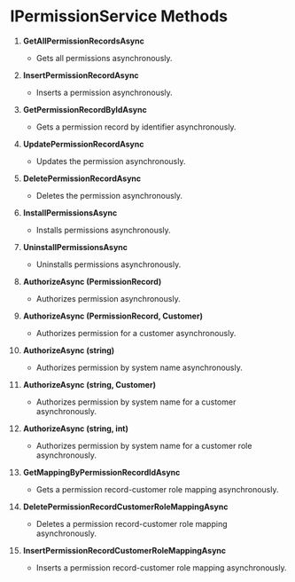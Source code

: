 # IPermissionService Methods

1. **GetAllPermissionRecordsAsync**
   - Gets all permissions asynchronously.

2. **InsertPermissionRecordAsync**
   - Inserts a permission asynchronously.

3. **GetPermissionRecordByIdAsync**
   - Gets a permission record by identifier asynchronously.

4. **UpdatePermissionRecordAsync**
   - Updates the permission asynchronously.

5. **DeletePermissionRecordAsync**
   - Deletes the permission asynchronously.

6. **InstallPermissionsAsync**
   - Installs permissions asynchronously.

7. **UninstallPermissionsAsync**
   - Uninstalls permissions asynchronously.

8. **AuthorizeAsync (PermissionRecord)**
   - Authorizes permission asynchronously.

9. **AuthorizeAsync (PermissionRecord, Customer)**
   - Authorizes permission for a customer asynchronously.

10. **AuthorizeAsync (string)**
    - Authorizes permission by system name asynchronously.

11. **AuthorizeAsync (string, Customer)**
    - Authorizes permission by system name for a customer asynchronously.

12. **AuthorizeAsync (string, int)**
    - Authorizes permission by system name for a customer role asynchronously.

13. **GetMappingByPermissionRecordIdAsync**
    - Gets a permission record-customer role mapping asynchronously.

14. **DeletePermissionRecordCustomerRoleMappingAsync**
    - Deletes a permission record-customer role mapping asynchronously.

15. **InsertPermissionRecordCustomerRoleMappingAsync**
    - Inserts a permission record-customer role mapping asynchronously.